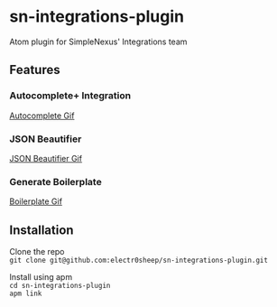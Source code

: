 # sn-integrations-plugin
Atom plugin for SimpleNexus' Integrations team

## Features
### Autocomplete+ Integration
[Autocomplete Gif](https://github.com/electr0sheep/sn-integrations-plugin/resources/sn-integrations-plugin-autocomplete.gif)

### JSON Beautifier
[JSON Beautifier Gif](https://github.com/electr0sheep/sn-integrations-plugin/resources/sn-integrations-plugin-beautify.gif)

### Generate Boilerplate
[Boilerplate Gif](https://github.com/electr0sheep/sn-integrations-plugin/resources/sn-integrations-plugin-boilerplate.gif)

## Installation
Clone the repo  
`git clone git@github.com:electr0sheep/sn-integrations-plugin.git`

Install using apm  
`cd sn-integrations-plugin`  
`apm link`
